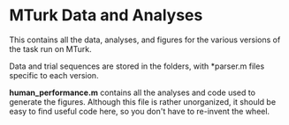 # MTurk Data and Analyses

This contains all the data, analyses, and figures for the various versions of the task run on MTurk.

Data and trial sequences are stored in the folders, with *parser.m files specific to each version.

**human_performance.m** contains all the analyses and code used to generate the figures. Although this file is rather unorganized, it should be easy to find useful code here, so you don't have to re-invent the wheel.
